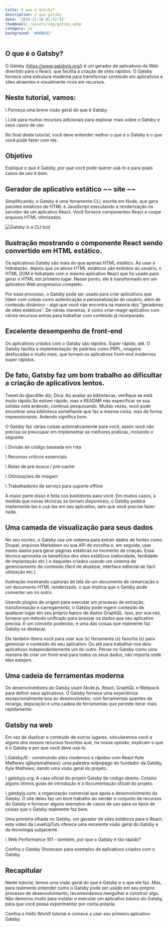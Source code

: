 ```yaml
---
title: O que é Gatsby?
description: o que gatsby
date: '2019-11-18 01:52:32'
thumbnail: /assets/img/gatsby.webp
category: js
background: '#D6BA32'
---
```

## O que é o Gatsby?

O Gatsby (https://www.gatsbyjs.org/) é um gerador de aplicativos da Web divertido para o React, que facilita a criação de sites rápidos. O Gatsby fornece uma estrutura moderna para transformar conteúdo em aplicativos e sites atraentes e visualmente ricos em recursos.

## Neste tutorial, vamos:

\    Forneça uma breve visão geral do que é Gatsby

\    Link para muitos recursos adicionais para explorar mais sobre o Gatsby e seus casos de uso

No final deste tutorial, você deve entender melhor o que é o Gatsby e o que você pode fazer com ele.

## Objetivo

Explique o que é Gatsby, por que você pode querer usá-lo e para quais casos de uso é bom.

## Gerador de aplicativo estático \~\~ site \~\~

Simplificando, o Gatsby é uma ferramenta CLI, escrita em Node, que gera pacotes estáticos de HTML e JavaScript executando a renderização no servidor de um aplicativo React. Você fornece componentes React e cospe arquivos HTML otimizados.

![Gatsby is a CLI tool](/assets/img/gatsby-and-drupal.png "Gatsby is a CLI tool")

## Ilustração mostrando o componente React sendo convertido em HTML estático.

Os aplicativos Gatsby são mais do que apenas HTML estático. Ao usar a hidratação, depois que os ativos HTML estáticos são exibidos ao usuário, o HTML DOM é hidratado com o mesmo aplicativo React que foi usado para gerar o HTML em primeiro lugar. Nesse ponto, ele é transformado em um aplicativo Web progressivo completo.

Por esse processo, o Gatsby pode ser usado para criar aplicativos que lidam com coisas como autenticação e personalização do usuário, além de conteúdo dinâmico - algo que você não encontra na maioria dos "geradores de sites estáticos". De várias maneiras, é como criar-reagir-aplicativo com vários recursos extras para trabalhar com conteúdo já incorporado.

## Excelente desempenho de front-end

Os aplicativos criados com o Gatsby são rápidos. Super rápido, até. O Gatsby facilita a implementação de padrões como PRPL, imagens desfocadas e muito mais, que tornam os aplicativos front-end modernos super rápidos.

## De fato, Gatsby faz um bom trabalho ao dificultar a criação de aplicativos lentos.

Tweet do @acdlite diz; Dica: Ao avaliar as bibliotecas, verifique se está muito rápido.Se estiver rápido, mas o README não especificar se sua solidez está ardendo, continue pesquisando. Muitas vezes, você pode encontrar uma biblioteca semelhante que faz a mesma coisa, mas de forma impressionante. Ardendo significa bom.

O Gatsby faz várias coisas automaticamente para você, assim você não precisa se preocupar em implementar as melhores práticas, incluindo o seguinte:

\    Divisão de código baseada em rota

\    Recursos críticos essenciais

\    Rotas de pré-busca / pré-cache

\    Otimizações de imagem

\    Trabalhadores de serviço para suporte offline

A maior parte disso é feita nos bastidores para você. Em muitos casos, à medida que novas técnicas se tornam disponíveis, o Gatsby poderá implementá-las e usá-las em seu aplicativo, sem que você precise fazer nada.

## Uma camada de visualização para seus dados

No seu núcleo, o Gatsby usa um sistema para extrair dados de fontes como Drupal, arquivos Markdown ou sua API de escolha e, em seguida, usar esses dados para gerar páginas estáticas no momento da criação. Essa técnica aproveita os benefícios dos sites estáticos (velocidade, facilidade de implantação etc.) e daqueles criados usando um sistema de gerenciamento de conteúdo (fácil de atualizar, interface editorial de fácil utilização etc.).

Ilustração mostrando capturas de tela de um documento de remarcação e um documento HTML renderizado, o que implica que o Gatsby pode converter um no outro.

Usando plugins de origem para executar um processo de extração, transformação e carregamento, o Gatsby pode ingerir conteúdo de qualquer lugar em seu próprio banco de dados GraphQL. Isso, por sua vez, fornece um método unificado para acessar os dados que seu aplicativo precisa. É um conceito poderoso, e uma das coisas que realmente faz Gatsby se destacar.

Ele também libera você para usar sua (s) ferramenta (s) favorita (s) para gerenciar o conteúdo do seu aplicativo. Ou até para trabalhar nos dois aplicativos independentemente um do outro. Pense no Gatsby como uma maneira de criar um front-end para todos os seus dados, não importa onde eles estejam.

## Uma cadeia de ferramentas moderna

Os desenvolvedores do Gatsby usam Node.js, React, GraphQL e Webpack para definir seus aplicativos. O Gatsby fornece uma experiência excepcionalmente boa ao desenvolvedor, com ferramentas quentes de recarga, depuração e uma cadeia de ferramentas que permite iterar mais rapidamente.

## Gatsby na web

Em vez de duplicar o conteúdo de outros lugares, vincularemos você a alguns dos nossos recursos favoritos que, na nossa opinião, explicam o que é o Gatsby e por que você deve usá-lo.

\    GatsbyJS - construindo sites modernos e rápidos com React Kyle Mathews (@kylemathews): uma palestra relâmpago do fundador da Gatsby, Kyle Mathews, dando uma visão geral do projeto.

\    gatsbyjs.org: A casa oficial do projeto Gatsby de código aberto. Cotains alguns ótimos guias de introdução e a documentação oficial do projeto.

\    gatsbyjs.com: a organização comercial que apoia o desenvolvimento da Gatsby. O site deles faz um bom trabalho ao vender o conjunto de recursos do Gatsby e fornecer alguns exemplos de casos de uso para os tipos de coisas que o Gatsby realmente faz bem.

Uma primeira olhada no Gatsby, um gerador de sites estáticos para o React: este vídeo da LevelUpTuts oferece uma excelente visão geral do Gatsby e da tecnologia subjacente.

\    Web Performance 101 - também, por que o Gatsby é tão rápido?

Confira o Gatsby Showcase para exemplos de aplicativos criados com o Gatsby.

## Recapitular

Neste tutorial, temos uma visão geral do que é Gatsby e o que ele faz. Mas, para realmente entender como o Gatsby pode ser usado em seu próprio processo de desenvolvimento, recomendamos mergulhar e construir algo. Não demorou muito para instalar e executar um aplicativo básico do Gatsby, para que você possa experimentar por conta própria.

Confira o Hello World! tutorial e comece a usar seu primeiro aplicativo Gatsby.

